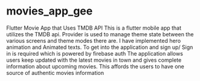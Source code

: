 # movies_app_gee
 Flutter Movie App that Uses TMDB API
This is a flutter mobile app that utilizes the TMDB api. Provider is used to manage theme state between the various screens and theme modes there are.
I have implemented hero animation and Animated texts. To get into the application and sign up/ Sign in is required which is powered by firebase auth
The application allows users keep updated with the latest movies in town and gives complete information about upcoming movies. This affords the users to have one source of authentic movies information
